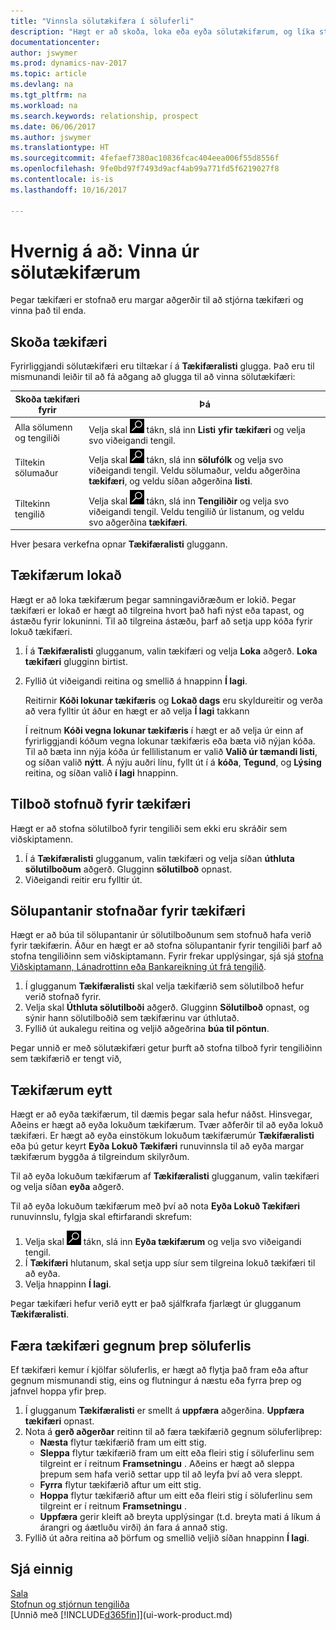 ```yaml
---
title: "Vinnsla sölutækifæra í söluferli"
description: "Hægt er að skoða, loka eða eyða sölutækifærum, og líka stofna tilboð og sölupantanir fyrir tækifæri, og færa tækifæri á milli þrepa í söluferlinu."
documentationcenter: 
author: jswymer
ms.prod: dynamics-nav-2017
ms.topic: article
ms.devlang: na
ms.tgt_pltfrm: na
ms.workload: na
ms.search.keywords: relationship, prospect
ms.date: 06/06/2017
ms.author: jswymer
ms.translationtype: HT
ms.sourcegitcommit: 4fefaef7380ac10836fcac404eea006f55d8556f
ms.openlocfilehash: 9fe0bd97f7493d9acf4ab99a771fd5f6219027f8
ms.contentlocale: is-is
ms.lasthandoff: 10/16/2017

---
```

# <a name="how-to-process-sales-opportunities"></a>Hvernig á að: Vinna úr sölutækifærum
Þegar tækifæri er stofnað eru margar aðgerðir til að stjórna tækifæri og vinna það til enda.

## <a name="to-view-opportunities"></a>Skoða tækifæri
Fyrirliggjandi sölutækifæri eru tiltækar í á **Tækifæralisti** glugga. Það eru til mismunandi leiðir til að fá aðgang að glugga til að vinna sölutækifæri:

| Skoða tækifæri fyrir | Þá |
| --- | --- |
| Alla sölumenn og tengiliði |Velja skal ![Leit að síðu eða skýrslu](media/ui-search/search_small.png "Leit að síðu eða skýrslu táknið") tákn, slá inn **Listi yfir tækifæri** og velja svo viðeigandi tengil. |
| Tiltekin sölumaður |Velja skal ![Leit að síðu eða skýrslu](media/ui-search/search_small.png "Leit að síðu eða skýrslu táknið") tákn, slá inn **sölufólk** og velja svo viðeigandi tengil. Veldu sölumaður, veldu aðgerðina **tækifæri**, og veldu síðan aðgerðina **listi**. |
| Tiltekinn tengilið |Velja skal ![Leit að síðu eða skýrslu](media/ui-search/search_small.png "Leit að síðu eða skýrslu táknið") tákn, slá inn  **Tengiliðir** og velja svo viðeigandi tengil. Veldu tengilið úr listanum, og veldu svo aðgerðina **tækifæri**. |

Hver þesara verkefna opnar **Tækifæralisti** gluggann.

## <a name="to-close-opportunities"></a>Tækifærum lokað
Hægt er að loka tækifærum þegar samningaviðræðum er lokið. Þegar tækifæri er lokað er hægt að tilgreina hvort það hafi nýst eða tapast, og ástæðu fyrir lokuninni. Til að tilgreina ástæðu, þarf að setja upp kóða fyrir lokuð tækifæri.

1. Í á **Tækifæralisti** glugganum, valin tækifæri og velja **Loka** aðgerð. **Loka tækifæri** glugginn birtist.
2. Fyllið út viðeigandi reitina og smellið á hnappinn **Í lagi**.

   Reitirnir **Kóði lokunar tækifæris** og **Lokað dags** eru skyldureitir og verða að vera fylltir út áður en hægt er að velja **Í lagi** takkann

   Í reitnum **Kóði vegna lokunar tækifæris** í hægt er að velja úr einn af fyrirliggjandi kóðum vegna lokunar tækifæris eða bæta við nýjan kóða. Til að bæta inn nýja kóða úr fellilistanum er valið **Valið úr tæmandi listi**, og síðan valið **nýtt**. Á nýju auðri línu, fyllt út í á **kóða**, **Tegund**, og **Lýsing** reitina, og síðan valið **í lagi** hnappinn.

## <a name="to-create-quotes-for-opportunities"></a>Tilboð stofnuð fyrir tækifæri
Hægt er að stofna sölutilboð fyrir tengiliði sem ekki eru skráðir sem viðskiptamenn.

1. Í á **Tækifæralisti** glugganum, valin tækifæri og velja síðan **úthluta sölutilboðum** aðgerð. Glugginn **sölutilboð** opnast.
2. Viðeigandi reitir eru fylltir út.

## <a name="to-create-sales-orders-for-opportunities"></a>Sölupantanir stofnaðar fyrir tækifæri
Hægt er að búa til sölupantanir úr sölutilboðunum sem stofnuð hafa verið fyrir tækifærin. Áður en hægt er að stofna sölupantanir fyrir tengiliði þarf að stofna tengiliðinn sem viðskiptamann. Fyrir frekar upplýsingar, sjá sjá [stofna Viðskiptamann, Lánadrottinn eða Bankareikning út frá tengilið](marketing-how-create-contacts-new-customers-vendors-bank-accounts.md).

1. Í glugganum **Tækifæralisti** skal velja tækifærið sem sölutilboð hefur verið stofnað fyrir.
2. Velja skal **Úthluta sölutilboði** aðgerð. Glugginn **Sölutilboð** opnast, og sýnir hann sölutilboðið sem tækifærinu var úthlutað.
3. Fyllið út aukalegu reitina og veljið  aðgeðrina **búa til pöntun**.

Þegar unnið er með sölutækifæri getur þurft að stofna tilboð fyrir tengiliðinn sem tækifærið er tengt við,

## <a name="to-delete-opportunities"></a>Tækifærum eytt
Hægt er að eyða tækifærum, til dæmis þegar sala hefur náðst. Hinsvegar, Aðeins er hægt að eyða  lokuðum tækifærum. Tvær aðferðir til að eyða lokuð tækifæri. Er hægt að eyða einstökum lokuðum tækifærumúr **Tækifæralisti** eða þú getur keyrt **Eyða Lokuð Tækifæri** runuvinnsla til að eyða margar tækifærum byggða á tilgreindum skilyrðum.

Til að eyða lokuðum tækifærum af **Tækifæralisti** glugganum, valin tækifæri og velja síðan **eyða** aðgerð.

Til að eyða lokuðum tækifærum með því að nota **Eyða Lokuð Tækifæri** runuvinnslu, fylgja skal eftirfarandi skrefum:

1. Velja skal ![Leit að síðu eða skýrslu](media/ui-search/search_small.png "Leit að síðu eða skýrslu táknið") tákn, slá inn **Eyða tækifærum** og velja svo viðeigandi tengil.
2. Í **Tækifæri** hlutanum, skal setja upp síur sem tilgreina lokuð tækifæri til að eyða.
3. Velja hnappinn **Í lagi**.

Þegar tækifæri hefur verið eytt er það sjálfkrafa fjarlægt úr glugganum **Tækifæralisti**.

## <a name="to-move-an-opportunity-through-sales-cycle-stages"></a>Færa tækifæri gegnum þrep söluferlis
Ef tækifæri kemur í kjölfar söluferlis, er hægt að flytja það fram eða aftur gegnum mismunandi stig, eins og flutningur á næstu eða fyrra þrep og jafnvel hoppa yfir þrep.

1. Í glugganum **Tækifæralisti** er smellt á **uppfæra** aðgerðina. **Uppfæra tækifæri** opnast.
2. Nota á **gerð aðgerðar** reitinn til að færa tækifærið gegnum söluferliþrep:
   * **Næsta** flytur tækifærið fram um eitt stig.
   * **Sleppa** flytur tækifærið fram um eitt eða fleiri stig í söluferlinu sem tilgreint er í reitnum **Framsetningu** . Aðeins er hægt að sleppa þrepum sem hafa verið settar upp til að leyfa því að vera sleppt.
   * **Fyrra** flytur tækifærið aftur um eitt stig.
   * **Hoppa** flytur tækifærið aftur um eitt eða fleiri stig í söluferlinu sem tilgreint er í reitnum **Framsetningu** .
   * **Uppfæra** gerir kleift að breyta upplýsingar (t.d. breyta mati á líkum á árangri og áætluðu virði) án fara á annað stig.
3. Fyllið út aðra reitina að þörfum og smellið veljið síðan hnappinn **Í lagi**.

## <a name="see-also"></a>Sjá einnig
[Sala](sales-manage-sales.md)  
[Stofnun og stjórnun tengiliða](marketing-contacts.md)  
[Unnið með [!INCLUDE[d365fin](includes/d365fin_md.md)]](ui-work-product.md)

